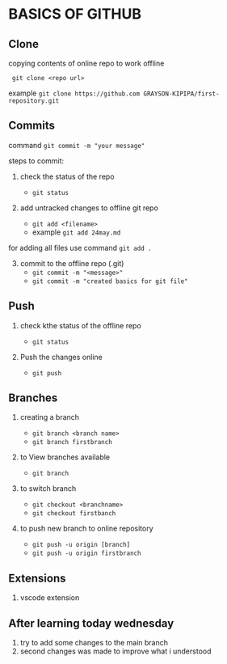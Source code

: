 # BASICS OF GITHUB

## Clone
copying contents of online repo to work offline

` git clone <repo url>`

example `git clone https://github.com GRAYSON-KIPIPA/first-repository.git`


## Commits

command ` git commit -m "your message" `


steps to commit:
1. check the status of the repo
    - `git status`

1. add untracked changes to offline git repo
    - `git add <filename>`
    - example `git add 24may.md`


for adding all files use command `git add .`


3. commit to the offline repo (.git)
    - `git commit -m "<message>" `
    - `git commit -m "created basics for git file"`



## Push
1. check kthe status of the offline repo
    - `git status`


2. Push the changes online
    - `git push`

## Branches
1. creating a branch
    - `git branch <branch name>`
    - `git branch firstbranch`

2. to View branches available
    - `git branch`

3. to switch branch
    - `git checkout <branchname>`
    - `git checkout firstbanch`

4. to push new branch to online repository
    - `git push -u origin [branch] `
    - `git push -u origin firstbranch`

## Extensions
1. vscode extension

## After learning today wednesday

1. try to add some changes to the main branch
2. second changes was made to improve what i understood